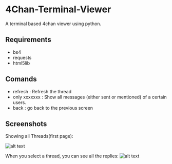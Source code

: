 # 4Chan-Terminal-Viewer
A terminal based 4chan viewer using python.

## Requirements
* bs4
* requests
* html5lib

## Comands
* refresh : Refresh the thread
* only xxxxxxx : Show all messages (either sent or mentioned) of a certain users.
* back : go back to the previous screen

## Screenshots
Showing all Threads(first page):



![alt text](https://i.imgur.com/eC2xPfz.png "Threads")

When you select a thread, you can see all the replies:
![alt text](https://i.imgur.com/n0fimjQ.png "Replies")

